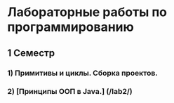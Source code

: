 # Лабораторные работы по программированию

## 1 Семестр
### 1) Примитивы и циклы. Сборка проектов.
### 2) [Принципы ООП в Java.] (/lab2/)